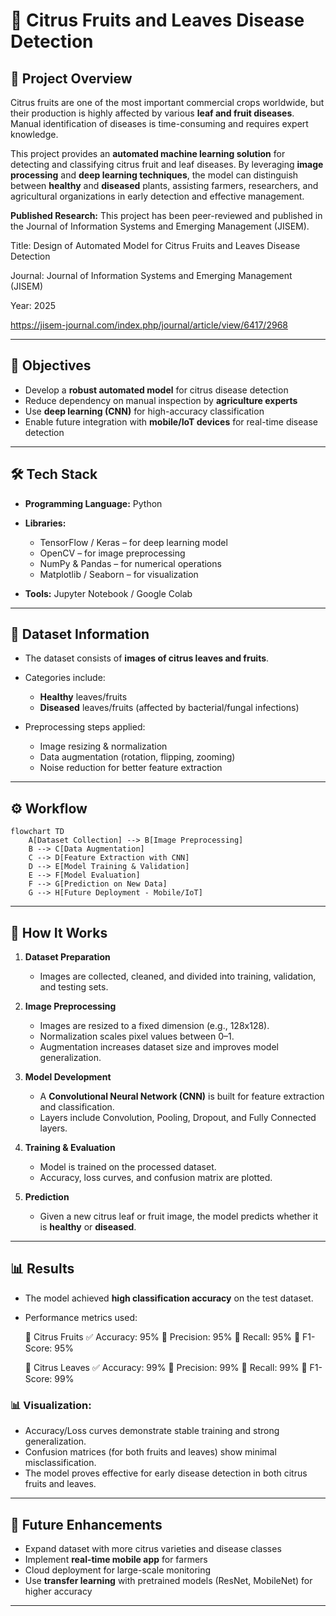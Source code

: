 # 🍊 Citrus Fruits and Leaves Disease Detection

## 📌 Project Overview

Citrus fruits are one of the most important commercial crops worldwide, but their production is highly affected by various **leaf and fruit diseases**. Manual identification of diseases is time-consuming and requires expert knowledge.

This project provides an **automated machine learning solution** for detecting and classifying citrus fruit and leaf diseases. By leveraging **image processing** and **deep learning techniques**, the model can distinguish between **healthy** and **diseased** plants, assisting farmers, researchers, and agricultural organizations in early detection and effective management.

**Published Research:**
This project has been peer-reviewed and published in the Journal of Information Systems and Emerging Management (JISEM).

Title: Design of Automated Model for Citrus Fruits and Leaves Disease Detection

Journal: Journal of Information Systems and Emerging Management (JISEM)

Year: 2025

https://jisem-journal.com/index.php/journal/article/view/6417/2968

---

## 🎯 Objectives

* Develop a **robust automated model** for citrus disease detection
* Reduce dependency on manual inspection by **agriculture experts**
* Use **deep learning (CNN)** for high-accuracy classification
* Enable future integration with **mobile/IoT devices** for real-time disease detection

---

## 🛠️ Tech Stack

* **Programming Language:** Python
* **Libraries:**

  * TensorFlow / Keras – for deep learning model
  * OpenCV – for image preprocessing
  * NumPy & Pandas – for numerical operations
  * Matplotlib / Seaborn – for visualization
* **Tools:** Jupyter Notebook / Google Colab

---

## 📂 Dataset Information

* The dataset consists of **images of citrus leaves and fruits**.
* Categories include:

  * **Healthy** leaves/fruits
  * **Diseased** leaves/fruits (affected by bacterial/fungal infections)
* Preprocessing steps applied:

  * Image resizing & normalization
  * Data augmentation (rotation, flipping, zooming)
  * Noise reduction for better feature extraction

---

## ⚙️ Workflow

```mermaid
flowchart TD
    A[Dataset Collection] --> B[Image Preprocessing]
    B --> C[Data Augmentation]
    C --> D[Feature Extraction with CNN]
    D --> E[Model Training & Validation]
    E --> F[Model Evaluation]
    F --> G[Prediction on New Data]
    G --> H[Future Deployment - Mobile/IoT]
```

---

## 🚀 How It Works

1. **Dataset Preparation**
   * Images are collected, cleaned, and divided into training, validation, and testing sets.

2. **Image Preprocessing**
   * Images are resized to a fixed dimension (e.g., 128x128).
   * Normalization scales pixel values between 0–1.
   * Augmentation increases dataset size and improves model generalization.

3. **Model Development**
   * A **Convolutional Neural Network (CNN)** is built for feature extraction and classification.
   * Layers include Convolution, Pooling, Dropout, and Fully Connected layers.

4. **Training & Evaluation**
   * Model is trained on the processed dataset.
   * Accuracy, loss curves, and confusion matrix are plotted.

5. **Prediction**
   * Given a new citrus leaf or fruit image, the model predicts whether it is **healthy** or **diseased**.

---

## 📊 Results

* The model achieved **high classification accuracy** on the test dataset.
* Performance metrics used:

  🍊 Citrus Fruits
      ✅ Accuracy: 95%
      🎯 Precision: 95%
      🔄 Recall: 95%
      📐 F1-Score: 95%

  🌿 Citrus Leaves
      ✅ Accuracy: 99%
      🎯 Precision: 99%
      🔄 Recall: 99%
      📐 F1-Score: 99%

### 📊 Visualization:

* Accuracy/Loss curves demonstrate stable training and strong generalization.
* Confusion matrices (for both fruits and leaves) show minimal misclassification.
* The model proves effective for early disease detection in both citrus fruits and leaves.

---

## 🔮 Future Enhancements

* Expand dataset with more citrus varieties and disease classes
* Implement **real-time mobile app** for farmers
* Cloud deployment for large-scale monitoring
* Use **transfer learning** with pretrained models (ResNet, MobileNet) for higher accuracy

---


